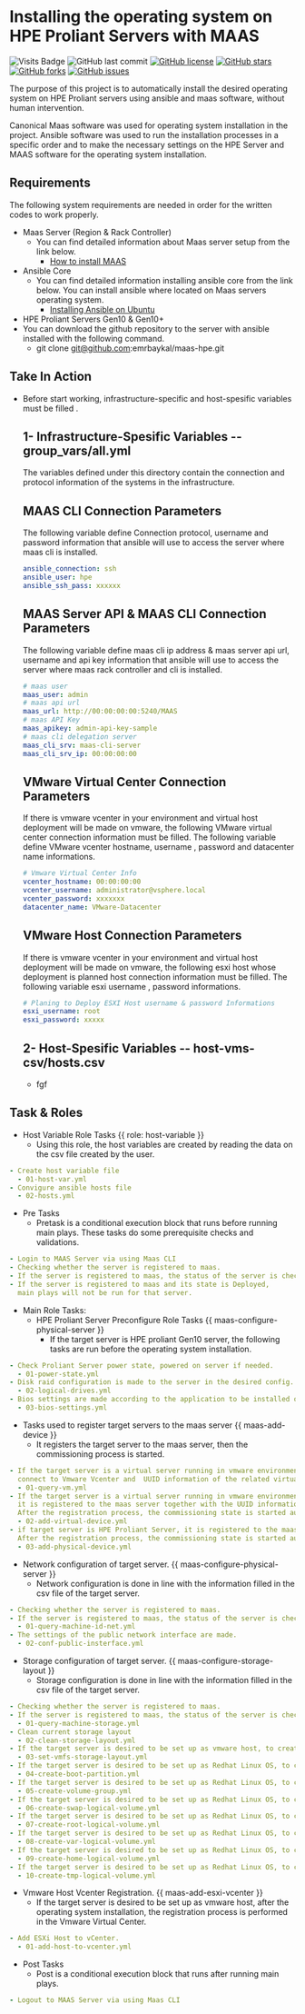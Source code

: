 Installing the operating system on HPE Proliant Servers with MAAS
=====================

![Visits Badge](https://badges.pufler.dev/visits/emrbaykal/maas-hpe)
![GitHub last commit](https://img.shields.io/github/last-commit/emrbaykal/maas-hpe)
[![GitHub license](https://img.shields.io/github/license/emrbaykal/maas-hpe)](https://github.com/emrbaykal/maas-hpe/blob/master/LICENSE)
[![GitHub stars](https://img.shields.io/github/stars/emrbaykal/maas-hpe)](https://github.com/emrbaykal/maas-hpe/stargazers)
[![GitHub forks](https://img.shields.io/github/forks/emrbaykal/maas-hpe)](https://github.com/emrbaykal/maas-hpe/network)
[![GitHub issues](https://img.shields.io/github/issues/emrbaykal/maas-hpe)](https://github.com/emrbaykal/maas-hpe/issues)

The purpose of this project is to automatically install the desired operating system on HPE Proliant servers using ansible and maas software, without human intervention.

Canonical Maas software was used for operating system installation in the project. Ansible software was used to run the installation processes in a specific order and to make the necessary settings on the HPE Server and MAAS software for the operating system installation.

Requirements
------------

The following system requirements are needed in order for the written codes to work properly.

 - Maas Server (Region & Rack Controller)
   - You can find detailed information about Maas server setup from the link below.
      - [How to install MAAS](https://maas.io/docs/how-to-install-maas)
 - Ansible Core
   - You can find detailed information installing ansible core from the link below. You can install ansible where located on Maas servers operating system.
      - [Installing Ansible on Ubuntu](https://docs.ansible.com/ansible/2.9/installation_guide/intro_installation.html#installing-ansible-on-ubuntu) 
 - HPE Proliant Servers Gen10 & Gen10+ 
 -  You can download the github repository to the server with ansible installed with the following command.
    - git clone git@github.com:emrbaykal/maas-hpe.git
 
 Take In Action
---------------

- Before start working, infrastructure-specific and host-spesific variables must be filled .
   
   ## 1- Infrastructure-Spesific Variables -- group_vars/all.yml 
  The variables defined under this directory contain the connection and protocol information of the systems in the infrastructure.

   ## MAAS CLI Connection Parameters
   The following variable define Connection protocol, username and password information that ansible will use to access the server where maas cli is installed.
   ```yaml
   ansible_connection: ssh
   ansible_user: hpe
   ansible_ssh_pass: xxxxxx
   ```
   ## MAAS Server API & MAAS CLI Connection Parameters
   The following variable define maas cli ip address & maas server api url, username and api key information that ansible will use to access the server where maas rack controller and cli is installed.
   ```yaml
   # maas user
   maas_user: admin
   # maas api url
   maas_url: http://00:00:00:00:5240/MAAS
   # maas API Key
   maas_apikey: admin-api-key-sample
   # maas cli delegation server
   maas_cli_srv: maas-cli-server
   maas_cli_srv_ip: 00:00:00:00
   ```
  ## VMware Virtual Center Connection Parameters
   If there is vmware vcenter in your environment and virtual host deployment will be made on vmware, 
   the following VMware virtual center connection information must be filled.
   The following variable define VMware vcenter hostname, username , password and datacenter name informations.
   ```yaml
   # Vmware Virtual Center Info
   vcenter_hostname: 00:00:00:00
   vcenter_username: administrator@vsphere.local
   vcenter_password: xxxxxxx
   datacenter_name: VMware-Datacenter
   ```
  ## VMware Host Connection Parameters
   If there is vmware vcenter in your environment and virtual host deployment will be made on vmware, 
   the following esxi host whose deployment is planned host connection information must be filled.
   The following variable esxi username , password  informations.
   ```yaml
   # Planing to Deploy ESXI Host username & password Informations
   esxi_username: root
   esxi_password: xxxxx
   ```

  ## 2- Host-Spesific Variables -- host-vms-csv/hosts.csv
     - fgf


Task & Roles
------------

- Host Variable Role Tasks {{ role: host-variable }}
   - Using this role, the host variables are created by reading the data on the csv file created by the user.

```yaml
- Create host variable file
  - 01-host-var.yml
- Convigure ansible hosts file 
  - 02-hosts.yml

```
   


- Pre Tasks 
   - Pretask is a conditional execution block that runs before running main plays. These tasks do some prerequisite checks and validations.

```yaml
- Login to MAAS Server via using Maas CLI
- Checking whether the server is registered to maas.
- If the server is registered to maas, the status of the server is checked.
- If the server is registered to maas and its state is Deployed, 
  main plays will not be run for that server.

 ```

- Main Role Tasks:
  - HPE Proliant Server Preconfigure Role Tasks {{ maas-configure-physical-server }}
    - If the target server is HPE proliant Gen10 server, the following tasks are run before the operating system installation.

```yaml
- Check Proliant Server power state, powered on server if needed.
  - 01-power-state.yml
- Disk raid configuration is made to the server in the desired config.  
  - 02-logical-drives.yml
- Bios settings are made according to the application to be installed on the server.
  - 03-bios-settings.yml

```

  - Tasks used to register target servers to the maas server {{ maas-add-device }}
    - It registers the target server to the maas server, then the commissioning process is started.

```yaml
- If the target server is a virtual server running in vmware environment, 
  connect to Vmware Vcenter and  UUID information of the related virtual server is pulled.
  - 01-query-vm.yml
- If the target server is a virtual server running in vmware environment, 
  it is registered to the maas server together with the UUID information obtained in the previous task.  
  After the registration process, the commissioning state is started automatically.  
  - 02-add-virtual-device.yml
- if target server is HPE Proliant Server, it is registered to the maas server together with the server ILO informations.
  After the registration process, the commissioning state is started automatically.
  - 03-add-physical-device.yml

```

  - Network configuration of target server. {{ maas-configure-physical-server }}
    - Network configuration is done in line with the information filled in the csv file of the target server.

```yaml
- Checking whether the server is registered to maas.
- If the server is registered to maas, the status of the server is checked.
  - 01-query-machine-id-net.yml
- The settings of the public network interface are made.  
  - 02-conf-public-insterface.yml

```

  - Storage configuration of target server. {{ maas-configure-storage-layout }}
    - Storage configuration is done in line with the information filled in the csv file of the target server.
   

```yaml
- Checking whether the server is registered to maas.
- If the server is registered to maas, the status of the server is checked.
  - 01-query-machine-storage.yml
- Clean current storage layout
  - 02-clean-storage-layout.yml
- If the target server is desired to be set up as vmware host, to create vmfs storage layout.
  - 03-set-vmfs-storage-layout.yml
- If the target server is desired to be set up as Redhat Linux OS, to crate boot partition.
  - 04-create-boot-partition.yml
- If the target server is desired to be set up as Redhat Linux OS, to crate LVM Layout 
  - 05-create-volume-group.yml
- If the target server is desired to be set up as Redhat Linux OS, to crate SWAP Partition
  - 06-create-swap-logical-volume.yml
- If the target server is desired to be set up as Redhat Linux OS, to crate / Partition
  - 07-create-root-logical-volume.yml
- If the target server is desired to be set up as Redhat Linux OS, to crate /var Partition
  - 08-create-var-logical-volume.yml
- If the target server is desired to be set up as Redhat Linux OS, to crate /home Partition
  - 09-create-home-logical-volume.yml
- If the target server is desired to be set up as Redhat Linux OS, to crate /tmp Partition
  - 10-create-tmp-logical-volume.yml
```

  - Vmware Host Vcenter Registration. {{ maas-add-esxi-vcenter }}
    - If the target server is desired to be set up as vmware host, after the operating system installation, 
      the registration process is performed in the Vmware Virtual Center.

```yaml
- Add ESXi Host to vCenter.
  - 01-add-host-to-vcenter.yml

```
- Post Tasks 
   - Post is a conditional execution block that runs after running main plays. 

```yaml
- Logout to MAAS Server via using Maas CLI

 